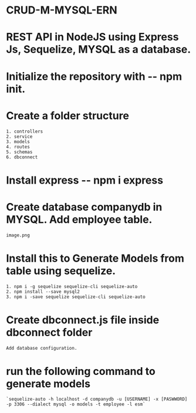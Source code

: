 # CRUD-M-MYSQL-ERN
# REST API in NodeJS using Express Js, Sequelize, MYSQL as a database.
# Initialize the repository with -- npm init.
# Create a folder structure
    1. controllers
    2. service
    3. models
    4. routes
    5. schemas
    6. dbconnect

# Install express -- npm i express

# Create database companydb in MYSQL. Add employee table.
    image.png

# Install this to Generate Models from table using sequelize.
    1. npm i -g sequelize sequelize-cli sequelize-auto
    2. npm install --save mysql2
    3. npm i -save sequelize sequelize-cli sequelize-auto

# Create dbconnect.js file inside dbconnect folder
    Add database configuration.

# run the following command to generate models
    `sequelize-auto -h localhost -d companydb -u [USERNAME] -x [PASWWORD] -p 3306 --dialect mysql -o models -t employee -l esm`
